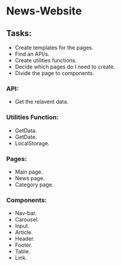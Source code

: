 # News-Website

## Tasks:
* Create templates for the pages.
* Find an API/s.
* Create utilities functions.
* Decide which pages do I need to create.
* Divide the page to components.

### API:
* Get the relavent data.

### Utilities Function:
* GetData.
* GetDate.
* LocalStorage.

### Pages:
* Main page.
* News page.
* Category page.

### Components:
* Nav-bar.
* Carousel.
* Input.
* Article.
* Header.
* Footer.
* Table.
* Link.
